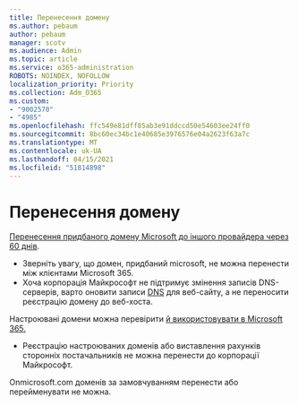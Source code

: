 ```yaml
---
title: Перенесення домену
ms.author: pebaum
author: pebaum
manager: scotv
ms.audience: Admin
ms.topic: article
ms.service: o365-administration
ROBOTS: NOINDEX, NOFOLLOW
localization_priority: Priority
ms.collection: Adm_O365
ms.custom:
- "9002570"
- "4985"
ms.openlocfilehash: ffc549e81dff85ab3e91ddccd50e54603ee24ff0
ms.sourcegitcommit: 8bc60ec34bc1e40685e3976576e04a2623f63a7c
ms.translationtype: MT
ms.contentlocale: uk-UA
ms.lasthandoff: 04/15/2021
ms.locfileid: "51814898"
---
```

# <a name="domain-transfers"></a>Перенесення домену

[Перенесення придбаного домену Microsoft до іншого провайдера через 60 днів](https://docs.microsoft.com/microsoft-365/admin/get-help-with-domains/transfer-a-domain-from-microsoft-to-another-host).

- Зверніть увагу, що домен, придбаний microsoft, не можна перенести між клієнтами Microsoft 365.
- Хоча корпорація Майкрософт не підтримує змінення записів DNS-серверів, варто оновити записи [DNS](https://docs.microsoft.com/microsoft-365/admin/dns/update-dns-records-to-retain-current-hosting-provider?view=o365-worldwide) для веб-сайту, а не переносити реєстрацію домену до веб-хоста.

Настроювані домени можна перевірити [й використовувати в Microsoft 365.](https://docs.microsoft.com/microsoft-365/admin/setup/add-domain?view=o365-worldwide)

- Реєстрацію настроюваних доменів або виставлення рахунків сторонніх постачальників не можна перенести до корпорації Майкрософт.

Onmicrosoft.com доменів за замовчуванням перенести або перейменувати не можна.
